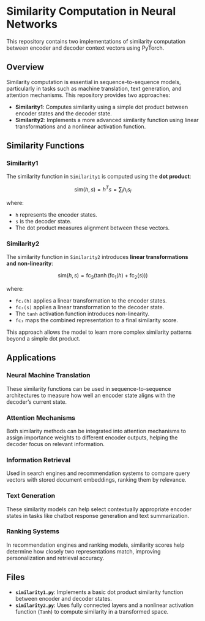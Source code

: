 # Similarity Computation in Neural Networks

This repository contains two implementations of similarity computation between encoder and decoder context vectors using PyTorch.

## Overview

Similarity computation is essential in sequence-to-sequence models, particularly in tasks such as machine translation, text generation, and attention mechanisms. This repository provides two approaches:

- **Similarity1**: Computes similarity using a simple dot product between encoder states and the decoder state.
- **Similarity2**: Implements a more advanced similarity function using linear transformations and a nonlinear activation function.

## Similarity Functions

### **Similarity1**
The similarity function in `Similarity1` is computed using the **dot product**:

$$
\text{sim}(h, s) = h^T s = \sum_{i} h_i s_i
$$

where:
- `h` represents the encoder states.
- `s` is the decoder state.
- The dot product measures alignment between these vectors.

### **Similarity2**
The similarity function in `Similarity2` introduces **linear transformations and non-linearity**:

$$
\text{sim}(h, s) = \text{fc}_3 \left(\tanh\left(\text{fc}_1(h) + \text{fc}_2(s)\right)\right)
$$

where:
- `fc₁(h)` applies a linear transformation to the encoder states.
- `fc₂(s)` applies a linear transformation to the decoder state.
- The `tanh` activation function introduces non-linearity.
- `fc₃` maps the combined representation to a final similarity score.


This approach allows the model to learn more complex similarity patterns beyond a simple dot product.

## Applications

### **Neural Machine Translation**
These similarity functions can be used in sequence-to-sequence architectures to measure how well an encoder state aligns with the decoder’s current state.

### **Attention Mechanisms**
Both similarity methods can be integrated into attention mechanisms to assign importance weights to different encoder outputs, helping the decoder focus on relevant information.

### **Information Retrieval**
Used in search engines and recommendation systems to compare query vectors with stored document embeddings, ranking them by relevance.

### **Text Generation**
These similarity models can help select contextually appropriate encoder states in tasks like chatbot response generation and text summarization.

### **Ranking Systems**
In recommendation engines and ranking models, similarity scores help determine how closely two representations match, improving personalization and retrieval accuracy.

## Files

- **`similarity1.py`**: Implements a basic dot product similarity function between encoder and decoder states.
- **`similarity2.py`**: Uses fully connected layers and a nonlinear activation function (`Tanh`) to compute similarity in a transformed space.
